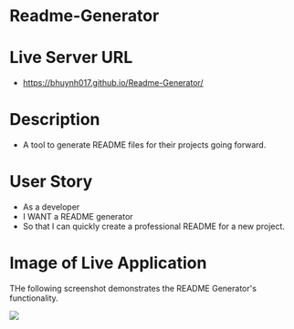 # Readme-Generator

# Live Server URL

* https://bhuynh017.github.io/Readme-Generator/

# Description

* A tool to generate README files for their projects going forward.

# User Story

- As a developer
- I WANT a README generator
- So that I can quickly create a professional README for a new project.

 # Image of Live Application

THe following screenshot demonstrates the README Generator's functionality.

![](images/README.gif)